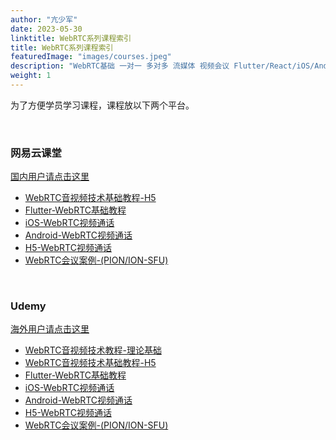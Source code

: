 ```yaml
---
author: "亢少军"
date: 2023-05-30
linktitle: WebRTC系列课程索引
title: WebRTC系列课程索引
featuredImage: "images/courses.jpeg"
description: "WebRTC基础 一对一 多对多 流媒体 视频会议 Flutter/React/iOS/Android视频通话 等系列课程"
weight: 1
---
```


为了方便学员学习课程，课程放以下两个平台。

<br>

### 网易云课堂
[国内用户请点击这里](http://study.163.com/u/kangshaojun)
- [WebRTC音视频技术基础教程-H5](https://study.163.com/course/introduction/1213430808.htm)
- [Flutter-WebRTC基础教程](https://study.163.com/course/introduction/1213454809.htm)
- [iOS-WebRTC视频通话](https://study.163.com/course/introduction/1213429809.htm)
- [Android-WebRTC视频通话](https://study.163.com/course/introduction/1213436808.htm)
- [H5-WebRTC视频通话](https://study.163.com/course/introduction/1213456802.htm)
- [WebRTC会议案例-(PION/ION-SFU)](https://study.163.com/course/introduction/1213454804.htm)

<br>

### Udemy
[海外用户请点击这里](https://www.udemy.com/user/kangshaojun/)
- [WebRTC音视频技术教程-理论基础](https://www.udemy.com/course/webrtc-a/)
- [WebRTC音视频技术基础教程-H5](https://www.udemy.com/course/webrtc-h5/)
- [Flutter-WebRTC基础教程](https://www.udemy.com/course/flutter-webrtc/)
- [iOS-WebRTC视频通话](https://www.udemy.com/course/ios-webrtc/)
- [Android-WebRTC视频通话](https://www.udemy.com/course/android-webrtc/)
- [H5-WebRTC视频通话](https://www.udemy.com/course/h5-webrtc/)
- [WebRTC会议案例-(PION/ION-SFU)](https://www.udemy.com/course/webrtc-meeting/)
